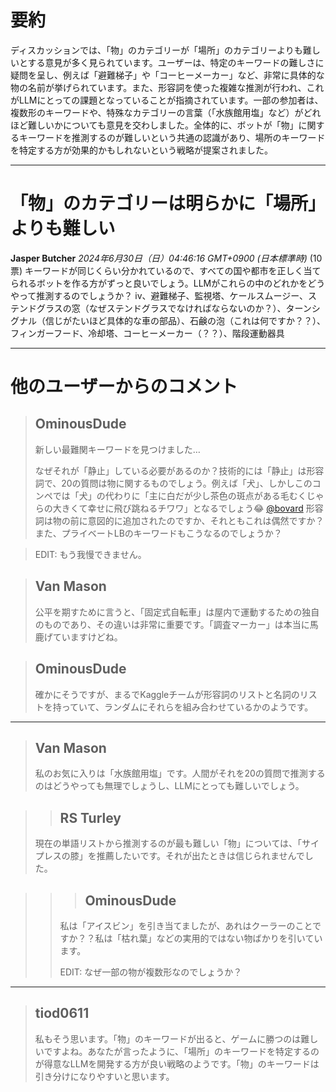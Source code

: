 # 要約 
ディスカッションでは、「物」のカテゴリーが「場所」のカテゴリーよりも難しいとする意見が多く見られています。ユーザーは、特定のキーワードの難しさに疑問を呈し、例えば「避難梯子」や「コーヒーメーカー」など、非常に具体的な物の名前が挙げられています。また、形容詞を使った複雑な推測が行われ、これがLLMにとっての課題となっていることが指摘されています。一部の参加者は、複数形のキーワードや、特殊なカテゴリーの言葉（「水族館用塩」など）がどれほど難しいかについても意見を交わしました。全体的に、ボットが「物」に関するキーワードを推測するのが難しいという共通の認識があり、場所のキーワードを特定する方が効果的かもしれないという戦略が提案されました。

---
# 「物」のカテゴリーは明らかに「場所」よりも難しい
**Jasper Butcher** *2024年6月30日（日）04:46:16 GMT+0900 (日本標準時)* (10票)
キーワードが同じくらい分かれているので、すべての国や都市を正しく当てられるボットを作る方がずっと良いでしょう。LLMがこれらの中のどれかをどうやって推測するのでしょうか？
iv、避難梯子、監視塔、ケールスムージー、ステンドグラスの窓（なぜステンドグラスでなければならないのか？）、ターンシグナル（信じがたいほど具体的な車の部品）、石鹸の泡（これは何ですか？？）、フィンガーフード、冷却塔、コーヒーメーカー（？？）、階段運動器具

---
# 他のユーザーからのコメント
> ## OminousDude
> 
> 新しい最難関キーワードを見つけました…
> 
> なぜそれが「静止」している必要があるのか？技術的には「静止」は形容詞で、20の質問は物に関するものでしょう。例えば「犬」、しかしこのコンペでは「犬」の代わりに「主に白だが少し茶色の斑点がある毛むくじゃらの大きくて幸せに飛び跳ねるチワワ」となるでしょう😂 [@bovard](https://www.kaggle.com/bovard) 形容詞は物の前に意図的に追加されたのですか、それともこれは偶然ですか？また、プライベートLBのキーワードもこうなるのでしょうか？

> EDIT: もう我慢できません。

> ## Van Mason
> 
> 公平を期すために言うと、「固定式自転車」は屋内で運動するための独自のものであり、その違いは非常に重要です。「調査マーカー」は本当に馬鹿げていますけどね。

> ## OminousDude
> 
> 確かにそうですが、まるでKaggleチームが形容詞のリストと名詞のリストを持っていて、ランダムにそれらを組み合わせているかのようです。

---
> ## Van Mason
> 
> 私のお気に入りは「水族館用塩」です。人間がそれを20の質問で推測するのはどうやっても無理でしょうし、LLMにとっても難しいでしょう。

> > ## RS Turley
> > 
> 現在の単語リストから推測するのが最も難しい「物」については、「サイプレスの膝」を推薦したいです。それが出たときは信じられませんでした。

> > > ## OminousDude
> > > 
> > 私は「アイスビン」を引き当てましたが、あれはクーラーのことですか？？私は「枯れ葉」などの実用的ではない物ばかりを引いています。
> > > 
> > EDIT: なぜ一部の物が複数形なのでしょうか？

---
> ## tiod0611
> 
> 私もそう思います。「物」のキーワードが出ると、ゲームに勝つのは難しいですよね。あなたが言ったように、「場所」のキーワードを特定するのが得意なLLMを開発する方が良い戦略のようです。「物」のキーワードは引き分けになりやすいと思います。
